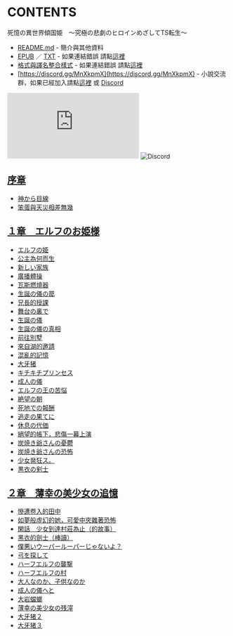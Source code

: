 # CONTENTS

死憶の異世界傾国姫　～究極の悲劇のヒロインめざしてTS転生～


- [README.md](README.md) - 簡介與其他資料
- [EPUB](https://gitlab.com/demonovel/epub-txt/blob/master/syosetu_out/%E6%AD%BB%E6%86%B6%E3%81%AE%E7%95%B0%E4%B8%96%E7%95%8C%E5%82%BE%E5%9B%BD%E5%A7%AB.epub) ／ [TXT](https://gitlab.com/demonovel/epub-txt/blob/master/syosetu_out/out/%E6%AD%BB%E6%86%B6%E3%81%AE%E7%95%B0%E4%B8%96%E7%95%8C%E5%82%BE%E5%9B%BD%E5%A7%AB.out.txt) - 如果連結錯誤 請點[這裡](https://gitlab.com/demonovel/epub-txt/tree/master)
- [格式與譯名整合樣式](https://github.com/bluelovers/node-novel/blob/master/lib/locales/%E6%AD%BB%E6%86%B6%E3%81%AE%E7%95%B0%E4%B8%96%E7%95%8C%E5%82%BE%E5%9B%BD%E5%A7%AB%E3%80%80%EF%BD%9E%E7%A9%B6%E6%A5%B5%E3%81%AE%E6%82%B2%E5%8A%87%E3%81%AE%E3%83%92%E3%83%AD%E3%82%A4%E3%83%B3%E3%82%81%E3%81%96%E3%81%97%E3%81%A6TS%E8%BB%A2%E7%94%9F%EF%BD%9E.ts) - 如果連結錯誤 請點[這裡](https://github.com/bluelovers/node-novel/tree/master/lib/locales)
- [https://discord.gg/MnXkpmX](https://discord.gg/MnXkpmX) - 小說交流群，如果已經加入請點[這裡](https://discordapp.com/channels/467794087769014273/467794088285175809) 或 [Discord](https://discordapp.com/channels/@me)


![導航目錄](https://chart.apis.google.com/chart?cht=qr&chs=150x150&chl=https://gitee.com/bluelovers/novel/blob/master/syosetu/死憶の異世界傾国姫　～究極の悲劇のヒロインめざしてTS転生～/導航目錄.md)  ![Discord](https://chart.apis.google.com/chart?cht=qr&chs=150x150&chl=https://discord.gg/MnXkpmX)




## [序章](00000_%E5%BA%8F%E7%AB%A0)

- [神から目線](00000_%E5%BA%8F%E7%AB%A0/00010_%E7%A5%9E%E3%81%8B%E3%82%89%E7%9B%AE%E7%B7%9A.txt)
- [笨蛋與天災相差無幾](00000_%E5%BA%8F%E7%AB%A0/00020_%E7%AC%A8%E8%9B%8B%E8%88%87%E5%A4%A9%E7%81%BD%E7%9B%B8%E5%B7%AE%E7%84%A1%E5%B9%BE.txt)


## [１章　エルフのお姫様](00010_%EF%BC%91%E7%AB%A0%E3%80%80%E3%82%A8%E3%83%AB%E3%83%95%E3%81%AE%E3%81%8A%E5%A7%AB%E6%A7%98)

- [エルフの姫](00010_%EF%BC%91%E7%AB%A0%E3%80%80%E3%82%A8%E3%83%AB%E3%83%95%E3%81%AE%E3%81%8A%E5%A7%AB%E6%A7%98/00010_%E3%82%A8%E3%83%AB%E3%83%95%E3%81%AE%E5%A7%AB.txt)
- [公主為何而生](00010_%EF%BC%91%E7%AB%A0%E3%80%80%E3%82%A8%E3%83%AB%E3%83%95%E3%81%AE%E3%81%8A%E5%A7%AB%E6%A7%98/00020_%E5%85%AC%E4%B8%BB%E7%82%BA%E4%BD%95%E8%80%8C%E7%94%9F.txt)
- [新しい家族](00010_%EF%BC%91%E7%AB%A0%E3%80%80%E3%82%A8%E3%83%AB%E3%83%95%E3%81%AE%E3%81%8A%E5%A7%AB%E6%A7%98/00030_%E6%96%B0%E3%81%97%E3%81%84%E5%AE%B6%E6%97%8F.txt)
- [廣播體操](00010_%EF%BC%91%E7%AB%A0%E3%80%80%E3%82%A8%E3%83%AB%E3%83%95%E3%81%AE%E3%81%8A%E5%A7%AB%E6%A7%98/00040_%E5%BB%A3%E6%92%AD%E9%AB%94%E6%93%8D.txt)
- [瓦斯燃燒器](00010_%EF%BC%91%E7%AB%A0%E3%80%80%E3%82%A8%E3%83%AB%E3%83%95%E3%81%AE%E3%81%8A%E5%A7%AB%E6%A7%98/00050_%E7%93%A6%E6%96%AF%E7%87%83%E7%87%92%E5%99%A8.txt)
- [生誕の儀の罠](00010_%EF%BC%91%E7%AB%A0%E3%80%80%E3%82%A8%E3%83%AB%E3%83%95%E3%81%AE%E3%81%8A%E5%A7%AB%E6%A7%98/00060_%E7%94%9F%E8%AA%95%E3%81%AE%E5%84%80%E3%81%AE%E7%BD%A0.txt)
- [兄長的授課](00010_%EF%BC%91%E7%AB%A0%E3%80%80%E3%82%A8%E3%83%AB%E3%83%95%E3%81%AE%E3%81%8A%E5%A7%AB%E6%A7%98/00070_%E5%85%84%E9%95%B7%E7%9A%84%E6%8E%88%E8%AA%B2.txt)
- [舞台の裏で](00010_%EF%BC%91%E7%AB%A0%E3%80%80%E3%82%A8%E3%83%AB%E3%83%95%E3%81%AE%E3%81%8A%E5%A7%AB%E6%A7%98/00080_%E8%88%9E%E5%8F%B0%E3%81%AE%E8%A3%8F%E3%81%A7.txt)
- [生誕の儀](00010_%EF%BC%91%E7%AB%A0%E3%80%80%E3%82%A8%E3%83%AB%E3%83%95%E3%81%AE%E3%81%8A%E5%A7%AB%E6%A7%98/00090_%E7%94%9F%E8%AA%95%E3%81%AE%E5%84%80.txt)
- [生誕の儀の真相](00010_%EF%BC%91%E7%AB%A0%E3%80%80%E3%82%A8%E3%83%AB%E3%83%95%E3%81%AE%E3%81%8A%E5%A7%AB%E6%A7%98/00100_%E7%94%9F%E8%AA%95%E3%81%AE%E5%84%80%E3%81%AE%E7%9C%9F%E7%9B%B8.txt)
- [前往別墅](00010_%EF%BC%91%E7%AB%A0%E3%80%80%E3%82%A8%E3%83%AB%E3%83%95%E3%81%AE%E3%81%8A%E5%A7%AB%E6%A7%98/00110_%E5%89%8D%E5%BE%80%E5%88%A5%E5%A2%85.txt)
- [來自湖的邀請](00010_%EF%BC%91%E7%AB%A0%E3%80%80%E3%82%A8%E3%83%AB%E3%83%95%E3%81%AE%E3%81%8A%E5%A7%AB%E6%A7%98/00120_%E4%BE%86%E8%87%AA%E6%B9%96%E7%9A%84%E9%82%80%E8%AB%8B.txt)
- [混亂的記憶](00010_%EF%BC%91%E7%AB%A0%E3%80%80%E3%82%A8%E3%83%AB%E3%83%95%E3%81%AE%E3%81%8A%E5%A7%AB%E6%A7%98/00130_%E6%B7%B7%E4%BA%82%E7%9A%84%E8%A8%98%E6%86%B6.txt)
- [大牙猪](00010_%EF%BC%91%E7%AB%A0%E3%80%80%E3%82%A8%E3%83%AB%E3%83%95%E3%81%AE%E3%81%8A%E5%A7%AB%E6%A7%98/00140_%E5%A4%A7%E7%89%99%E7%8C%AA.txt)
- [キチキチプリンセス](00010_%EF%BC%91%E7%AB%A0%E3%80%80%E3%82%A8%E3%83%AB%E3%83%95%E3%81%AE%E3%81%8A%E5%A7%AB%E6%A7%98/00150_%E3%82%AD%E3%83%81%E3%82%AD%E3%83%81%E3%83%97%E3%83%AA%E3%83%B3%E3%82%BB%E3%82%B9.txt)
- [成人の儀](00010_%EF%BC%91%E7%AB%A0%E3%80%80%E3%82%A8%E3%83%AB%E3%83%95%E3%81%AE%E3%81%8A%E5%A7%AB%E6%A7%98/00160_%E6%88%90%E4%BA%BA%E3%81%AE%E5%84%80.txt)
- [エルフの王の苦悩](00010_%EF%BC%91%E7%AB%A0%E3%80%80%E3%82%A8%E3%83%AB%E3%83%95%E3%81%AE%E3%81%8A%E5%A7%AB%E6%A7%98/00170_%E3%82%A8%E3%83%AB%E3%83%95%E3%81%AE%E7%8E%8B%E3%81%AE%E8%8B%A6%E6%82%A9.txt)
- [絶望の朝](00010_%EF%BC%91%E7%AB%A0%E3%80%80%E3%82%A8%E3%83%AB%E3%83%95%E3%81%AE%E3%81%8A%E5%A7%AB%E6%A7%98/00180_%E7%B5%B6%E6%9C%9B%E3%81%AE%E6%9C%9D.txt)
- [死地での報酬](00010_%EF%BC%91%E7%AB%A0%E3%80%80%E3%82%A8%E3%83%AB%E3%83%95%E3%81%AE%E3%81%8A%E5%A7%AB%E6%A7%98/00190_%E6%AD%BB%E5%9C%B0%E3%81%A7%E3%81%AE%E5%A0%B1%E9%85%AC.txt)
- [逃走の果てに](00010_%EF%BC%91%E7%AB%A0%E3%80%80%E3%82%A8%E3%83%AB%E3%83%95%E3%81%AE%E3%81%8A%E5%A7%AB%E6%A7%98/00200_%E9%80%83%E8%B5%B0%E3%81%AE%E6%9E%9C%E3%81%A6%E3%81%AB.txt)
- [休息の代価](00010_%EF%BC%91%E7%AB%A0%E3%80%80%E3%82%A8%E3%83%AB%E3%83%95%E3%81%AE%E3%81%8A%E5%A7%AB%E6%A7%98/00210_%E4%BC%91%E6%81%AF%E3%81%AE%E4%BB%A3%E4%BE%A1.txt)
- [絕望的帳下，悲傷一幕上演](00010_%EF%BC%91%E7%AB%A0%E3%80%80%E3%82%A8%E3%83%AB%E3%83%95%E3%81%AE%E3%81%8A%E5%A7%AB%E6%A7%98/00220_%E7%B5%95%E6%9C%9B%E7%9A%84%E5%B8%B3%E4%B8%8B%EF%BC%8C%E6%82%B2%E5%82%B7%E4%B8%80%E5%B9%95%E4%B8%8A%E6%BC%94.txt)
- [炭焼き爺さんの憂鬱](00010_%EF%BC%91%E7%AB%A0%E3%80%80%E3%82%A8%E3%83%AB%E3%83%95%E3%81%AE%E3%81%8A%E5%A7%AB%E6%A7%98/00230_%E7%82%AD%E7%84%BC%E3%81%8D%E7%88%BA%E3%81%95%E3%82%93%E3%81%AE%E6%86%82%E9%AC%B1.txt)
- [炭焼き爺さんの恐怖](00010_%EF%BC%91%E7%AB%A0%E3%80%80%E3%82%A8%E3%83%AB%E3%83%95%E3%81%AE%E3%81%8A%E5%A7%AB%E6%A7%98/00240_%E7%82%AD%E7%84%BC%E3%81%8D%E7%88%BA%E3%81%95%E3%82%93%E3%81%AE%E6%81%90%E6%80%96.txt)
- [少女発狂ス。](00010_%EF%BC%91%E7%AB%A0%E3%80%80%E3%82%A8%E3%83%AB%E3%83%95%E3%81%AE%E3%81%8A%E5%A7%AB%E6%A7%98/00250_%E5%B0%91%E5%A5%B3%E7%99%BA%E7%8B%82%E3%82%B9%E3%80%82.txt)
- [黒衣の剣士](00010_%EF%BC%91%E7%AB%A0%E3%80%80%E3%82%A8%E3%83%AB%E3%83%95%E3%81%AE%E3%81%8A%E5%A7%AB%E6%A7%98/00260_%E9%BB%92%E8%A1%A3%E3%81%AE%E5%89%A3%E5%A3%AB.txt)


## [２章　薄幸の美少女の追憶](00020_%EF%BC%92%E7%AB%A0%E3%80%80%E8%96%84%E5%B9%B8%E3%81%AE%E7%BE%8E%E5%B0%91%E5%A5%B3%E3%81%AE%E8%BF%BD%E6%86%B6)

- [慘遭卷入的田中](00020_%EF%BC%92%E7%AB%A0%E3%80%80%E8%96%84%E5%B9%B8%E3%81%AE%E7%BE%8E%E5%B0%91%E5%A5%B3%E3%81%AE%E8%BF%BD%E6%86%B6/00010_%E6%85%98%E9%81%AD%E5%8D%B7%E5%85%A5%E7%9A%84%E7%94%B0%E4%B8%AD.txt)
- [如夢般虛幻的她，可愛中夾雜著恐怖](00020_%EF%BC%92%E7%AB%A0%E3%80%80%E8%96%84%E5%B9%B8%E3%81%AE%E7%BE%8E%E5%B0%91%E5%A5%B3%E3%81%AE%E8%BF%BD%E6%86%B6/00020_%E5%A6%82%E5%A4%A2%E8%88%AC%E8%99%9B%E5%B9%BB%E7%9A%84%E5%A5%B9%EF%BC%8C%E5%8F%AF%E6%84%9B%E4%B8%AD%E5%A4%BE%E9%9B%9C%E8%91%97%E6%81%90%E6%80%96.txt)
- [閑話　少女到達村莊為止（的故事）](00020_%EF%BC%92%E7%AB%A0%E3%80%80%E8%96%84%E5%B9%B8%E3%81%AE%E7%BE%8E%E5%B0%91%E5%A5%B3%E3%81%AE%E8%BF%BD%E6%86%B6/00030_%E9%96%91%E8%A9%B1%E3%80%80%E5%B0%91%E5%A5%B3%E5%88%B0%E9%81%94%E6%9D%91%E8%8E%8A%E7%82%BA%E6%AD%A2%EF%BC%88%E7%9A%84%E6%95%85%E4%BA%8B%EF%BC%89.txt)
- [黑衣的劍士（棒讀）](00020_%EF%BC%92%E7%AB%A0%E3%80%80%E8%96%84%E5%B9%B8%E3%81%AE%E7%BE%8E%E5%B0%91%E5%A5%B3%E3%81%AE%E8%BF%BD%E6%86%B6/00040_%E9%BB%91%E8%A1%A3%E7%9A%84%E5%8A%8D%E5%A3%AB%EF%BC%88%E6%A3%92%E8%AE%80%EF%BC%89.txt)
- [僕悪いウーパールーパーじゃないよ？](00020_%EF%BC%92%E7%AB%A0%E3%80%80%E8%96%84%E5%B9%B8%E3%81%AE%E7%BE%8E%E5%B0%91%E5%A5%B3%E3%81%AE%E8%BF%BD%E6%86%B6/00050_%E5%83%95%E6%82%AA%E3%81%84%E3%82%A6%E3%83%BC%E3%83%91%E3%83%BC%E3%83%AB%E3%83%BC%E3%83%91%E3%83%BC%E3%81%98%E3%82%83%E3%81%AA%E3%81%84%E3%82%88%EF%BC%9F.txt)
- [弓を探して](00020_%EF%BC%92%E7%AB%A0%E3%80%80%E8%96%84%E5%B9%B8%E3%81%AE%E7%BE%8E%E5%B0%91%E5%A5%B3%E3%81%AE%E8%BF%BD%E6%86%B6/00060_%E5%BC%93%E3%82%92%E6%8E%A2%E3%81%97%E3%81%A6.txt)
- [ハーフエルフの襲撃](00020_%EF%BC%92%E7%AB%A0%E3%80%80%E8%96%84%E5%B9%B8%E3%81%AE%E7%BE%8E%E5%B0%91%E5%A5%B3%E3%81%AE%E8%BF%BD%E6%86%B6/00070_%E3%83%8F%E3%83%BC%E3%83%95%E3%82%A8%E3%83%AB%E3%83%95%E3%81%AE%E8%A5%B2%E6%92%83.txt)
- [ハーフエルフの村](00020_%EF%BC%92%E7%AB%A0%E3%80%80%E8%96%84%E5%B9%B8%E3%81%AE%E7%BE%8E%E5%B0%91%E5%A5%B3%E3%81%AE%E8%BF%BD%E6%86%B6/00080_%E3%83%8F%E3%83%BC%E3%83%95%E3%82%A8%E3%83%AB%E3%83%95%E3%81%AE%E6%9D%91.txt)
- [大人なのか、子供なのか](00020_%EF%BC%92%E7%AB%A0%E3%80%80%E8%96%84%E5%B9%B8%E3%81%AE%E7%BE%8E%E5%B0%91%E5%A5%B3%E3%81%AE%E8%BF%BD%E6%86%B6/00090_%E5%A4%A7%E4%BA%BA%E3%81%AA%E3%81%AE%E3%81%8B%E3%80%81%E5%AD%90%E4%BE%9B%E3%81%AA%E3%81%AE%E3%81%8B.txt)
- [成人の儀へと](00020_%EF%BC%92%E7%AB%A0%E3%80%80%E8%96%84%E5%B9%B8%E3%81%AE%E7%BE%8E%E5%B0%91%E5%A5%B3%E3%81%AE%E8%BF%BD%E6%86%B6/00100_%E6%88%90%E4%BA%BA%E3%81%AE%E5%84%80%E3%81%B8%E3%81%A8.txt)
- [大岩蟷螂](00020_%EF%BC%92%E7%AB%A0%E3%80%80%E8%96%84%E5%B9%B8%E3%81%AE%E7%BE%8E%E5%B0%91%E5%A5%B3%E3%81%AE%E8%BF%BD%E6%86%B6/00110_%E5%A4%A7%E5%B2%A9%E8%9F%B7%E8%9E%82.txt)
- [薄幸の美少女の残滓](00020_%EF%BC%92%E7%AB%A0%E3%80%80%E8%96%84%E5%B9%B8%E3%81%AE%E7%BE%8E%E5%B0%91%E5%A5%B3%E3%81%AE%E8%BF%BD%E6%86%B6/00120_%E8%96%84%E5%B9%B8%E3%81%AE%E7%BE%8E%E5%B0%91%E5%A5%B3%E3%81%AE%E6%AE%8B%E6%BB%93.txt)
- [大牙猪２](00020_%EF%BC%92%E7%AB%A0%E3%80%80%E8%96%84%E5%B9%B8%E3%81%AE%E7%BE%8E%E5%B0%91%E5%A5%B3%E3%81%AE%E8%BF%BD%E6%86%B6/00130_%E5%A4%A7%E7%89%99%E7%8C%AA%EF%BC%92.txt)
- [大牙猪３](00020_%EF%BC%92%E7%AB%A0%E3%80%80%E8%96%84%E5%B9%B8%E3%81%AE%E7%BE%8E%E5%B0%91%E5%A5%B3%E3%81%AE%E8%BF%BD%E6%86%B6/00140_%E5%A4%A7%E7%89%99%E7%8C%AA%EF%BC%93.txt)

